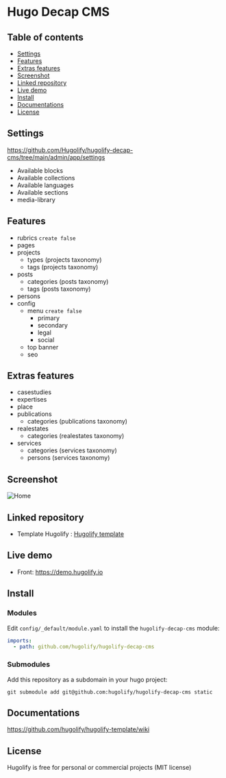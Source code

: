 # Hugo Decap CMS

## Table of contents

- [Settings](#settings)
- [Features](#features)
- [Extras features](#extras-features)
- [Screenshot](#screenshot)
- [Linked repository](#linked-repository)
- [Live demo](#live-demo)
- [Install](#install)
- [Documentations](#documentations)
- [License](#license)

## Settings

https://github.com/Hugolify/hugolify-decap-cms/tree/main/admin/app/settings

- Available blocks
- Available collections
- Available languages
- Available sections
- media-library

## Features

- rubrics `create false`
- pages
- projects
  - types (projects taxonomy)
  - tags (projects taxonomy)
- posts
  - categories (posts taxonomy)
  - tags (posts taxonomy)
- persons
- config
  - menu `create false`
    - primary
    - secondary
    - legal
    - social
  - top banner
  - seo

## Extras features

- casestudies
- expertises
- place
- publications
  - categories (publications taxonomy)
- realestates
  - categories (realestates taxonomy)
- services
  - categories (services taxonomy)
  - persons (services taxonomy)

## Screenshot

![Home](https://user-images.githubusercontent.com/4457294/207929597-f0d02e09-d2ee-44ca-8c65-efad0293356b.png)

## Linked repository

- Template Hugolify : [Hugolify template](https://github.com/hugolify/hugolify-template)

## Live demo

- Front: https://demo.hugolify.io

## Install

### Modules

Edit `config/_default/module.yaml` to install the `hugolify-decap-cms` module:

```yml
imports:
  - path: github.com/hugolify/hugolify-decap-cms
```

### Submodules

Add this repository as a subdomain in your hugo project:

```
git submodule add git@github.com:hugolify/hugolify-decap-cms static
```

## Documentations

https://github.com/hugolify/hugolify-template/wiki

## License

Hugolify is free for personal or commercial projects (MIT license)
